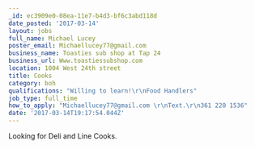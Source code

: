 ```yaml
---
_id: ec3909e0-08ea-11e7-b4d3-bf6c3abd118d
date_posted: '2017-03-14'
layout: jobs
full_name: Michael Lucey
poster_email: Michaellucey77@gmail.com
business_name: Toasties sub shop at Tap 24
business_url: Www.toastiessubshop.com
location: 1004 West 24th street
title: Cooks
category: boh
qualifications: "Willing to learn!\r\nFood Handlers"
job_type: full_time
how_to_apply: "Michaellucey77@gmail.com \r\nText.\r\n361 220 1536"
date: '2017-03-14T19:17:54.044Z'
---
```

Looking for Deli and Line Cooks.
